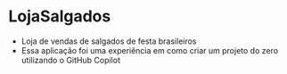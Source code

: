 # LojaSalgados
- Loja de vendas de salgados de festa brasileiros
- Essa aplicação foi uma experiência em como criar um projeto do zero utilizando o GitHub Copilot
